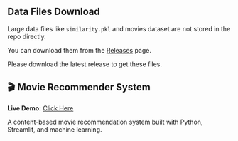 ## Data Files Download

Large data files like `similarity.pkl` and movies dataset are not stored in the repo directly.

You can download them from the [Releases](https://github.com/Azad62000/movie_recommender_system-azad/releases) page.

Please download the latest release to get these files.


## 🎬 Movie Recommender System

**Live Demo:** [Click Here](https://your-deployed-link.com)

A content-based movie recommendation system built with Python, Streamlit, and machine learning.
